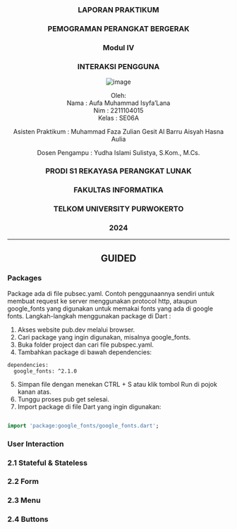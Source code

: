 <div align="center">

### LAPORAN PRAKTIKUM

### PEMOGRAMAN PERANGKAT BERGERAK

### Modul IV
### INTERAKSI PENGGUNA

![image](https://github.com/user-attachments/assets/2948daec-1e7a-4765-8f23-df638a387c87)

Oleh:  
Nama : Aufa Muhammad Isyfa’Lana  
Nim : 2211104015  
Kelas : SE06A

Asisten Praktikum : 
Muhammad Faza Zulian Gesit Al Barru 
Aisyah Hasna Aulia 

Dosen Pengampu : 
Yudha Islami Sulistya, S.Kom., M.Cs. 

### PRODI S1 REKAYASA PERANGKAT LUNAK  
### FAKULTAS INFORMATIKA  
### TELKOM UNIVERSITY PURWOKERTO  
### 2024

</div>

---
<div align="center">

## GUIDED
</div>

### Packages
Package ada di file pubsec.yaml. Contoh penggunaannya sendiri untuk membuat request ke server menggunakan protocol http, ataupun google_fonts yang digunakan untuk memakai fonts yang ada di google fonts.
Langkah-langkah menggunakan package di Dart :
1. Akses website pub.dev melalui browser.
2. Cari package yang ingin digunakan, misalnya google_fonts.
3. Buka folder project dan cari file pubspec.yaml.
4. Tambahkan package di bawah dependencies:
```
dependencies:
  google_fonts: ^2.1.0
  ```

5. Simpan file dengan menekan CTRL + S atau klik tombol Run di pojok kanan atas.
6. Tunggu proses pub get selesai.
7. Import package di file Dart yang ingin digunakan:
```Dart

import 'package:google_fonts/google_fonts.dart';
```

### User Interaction 
### 2.1 Stateful & Stateless
### 2.2 Form
### 2.3 Menu
### 2.4 Buttons

